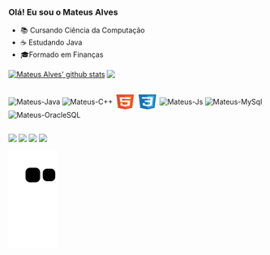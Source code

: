 ### Olá! Eu sou o Mateus Alves

- 📚 Cursando Ciência da Computação
- ☕ Estudando Java
- 🎓Formado em Finanças

 <a href="https://github.com/matealves/github-readme-stats"><img align="center" src="https://github-readme-stats.vercel.app/api?username=matealves&show_icons=true&include_all_commits=true&theme=buefy&hide_border=true" alt="Mateus Alves' github stats" /></a> <a href="https://github.com/matealves/github-readme-stats"><img align="center" src="https://github-readme-stats.vercel.app/api/top-langs/?username=matealves&layout=compact&theme=buefy&hide_border=true" /></a>

  <div style="display: inline_block"><br>
  <img align="center" alt="Mateus-Java" height="30" width="40" src="https://cdn.jsdelivr.net/gh/devicons/devicon/icons/java/java-original.svg">
  <!--<img align="center" alt="Mateus-Py" height="30" width="40" src="https://raw.githubusercontent.com/devicons/devicon/master/icons/python/python-original.svg">-->
  <img align="center" alt="Mateus-C++" height="30" width="40" src="https://cdn.jsdelivr.net/gh/devicons/devicon/icons/cplusplus/cplusplus-original.svg">
  <img align="center" alt="Mateus-HTML" height="30" width="40" src="https://raw.githubusercontent.com/devicons/devicon/master/icons/html5/html5-original.svg">
  <img align="center" alt="Mateus-CSS" height="30" width="40" src="https://raw.githubusercontent.com/devicons/devicon/master/icons/css3/css3-original.svg">
  <img align="center" alt="Mateus-Js" height="30" width="40" src="https://cdn.jsdelivr.net/gh/devicons/devicon/icons/javascript/javascript-original.svg">
  <!--<img align="center" alt="Mateus-PS" height="30" width="40" src="https://cdn.jsdelivr.net/gh/devicons/devicon/icons/photoshop/photoshop-plain.svg">-->
  <img align="center" alt="Mateus-MySql" height="30" width="40" src="https://cdn.jsdelivr.net/gh/devicons/devicon/icons/mysql/mysql-original-wordmark.svg">
  <img align="center" alt="Mateus-OracleSQL" height="30" width="40" src="https://cdn.worldvectorlogo.com/logos/oracle-logo-1.svg">
</div>
  
  ##
 
<div> 
<!-- <a href="https://www.youtube.com/channel/UC_-uuuZbY0AAt9CViNzvc-Q" target="_blank"><img src="https://img.shields.io/badge/YouTube-FF0000?style=for-the-badge&logo=youtube&logoColor=white" target="_blank"></a> -->
  <a href="https://www.linkedin.com/in/mateusalvesds/" target="_blank"><img src="https://img.shields.io/badge/-LinkedIn-%230077B5?style=for-the-badge&logo=linkedin&logoColor=white" target="_blank"></a>
  <a href="https://instagram.com/mate.alves" target="_blank"><img src="https://img.shields.io/badge/-Instagram-%23E4405F?style=for-the-badge&logo=instagram&logoColor=white" target="_blank"></a>
 	<!-- <a href="https://www.twitch.tv/rafaballerinii" target="_blank"><img src="https://img.shields.io/badge/Twitch-9146FF?style=for-the-badge&logo=twitch&logoColor=white" target="_blank"></a> 
 <a href="https://discord.gg/pDbY76q8Qf" target="_blank"><img src="https://img.shields.io/badge/Discord-7289DA?style=for-the-badge&logo=discord&logoColor=white" target="_blank"></a> -->
  <a href = "mailto:contatomateusalves@hotmail.com"><img src="https://img.shields.io/badge/Microsoft_Outlook-0078D4?style=for-the-badge&logo=microsoft-outlook&logoColor=white" target="_blank"></a>
   <a href="https://api.whatsapp.com/send?phone=+5511966616365" target="_blank"><img src="https://img.shields.io/badge/WhatsApp-25D366?style=for-the-badge&logo=whatsapp&logoColor=white" target="_blank"></a>
 
  ![Snake animation](https://github.com/matealves/matealves/blob/output/github-contribution-grid-snake.svg)
 
</div>
